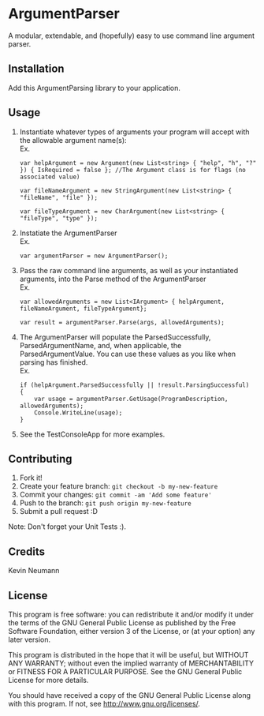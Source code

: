 # ArgumentParser

A modular, extendable, and (hopefully) easy to use command line argument parser.

## Installation

Add this ArgumentParsing library to your application.

## Usage

1. Instantiate whatever types of arguments your program will accept with the allowable argument name(s):  
	Ex.  
    ```
    var helpArgument = new Argument(new List<string> { "help", "h", "?" }) { IsRequired = false }; //The Argument class is for flags (no associated value)  
    ```
    
    ```	
    var fileNameArgument = new StringArgument(new List<string> { "fileName", "file" });  
    ```
    
    ```
    var fileTypeArgument = new CharArgument(new List<string> { "fileType", "type" });
    ```
2. Instatiate the ArgumentParser  
	Ex. 
    ```
    var argumentParser = new ArgumentParser();
    ```
    
3. Pass the raw command line arguments, as well as your instantiated arguments, into the Parse method of the ArgumentParser  
	Ex. 
    ```
    var allowedArguments = new List<IArgument> { helpArgument, fileNameArgument, fileTypeArgument}; 
    ```
    
    ```
    var result = argumentParser.Parse(args, allowedArguments);
    ```
    
4. The ArgumentParser will populate the ParsedSuccessfully, ParsedArgumentName, and, when applicable, the ParsedArgumentValue. You can use these values as you like when parsing has finished.  
	Ex.  
    ```
    if (helpArgument.ParsedSuccessfully || !result.ParsingSuccessful)  
    {  
        var usage = argumentParser.GetUsage(ProgramDescription, allowedArguments);  
        Console.WriteLine(usage);  
    }
    ```
5. See the TestConsoleApp for more examples.
 

## Contributing

1. Fork it!
2. Create your feature branch: `git checkout -b my-new-feature`
3. Commit your changes: `git commit -am 'Add some feature'`
4. Push to the branch: `git push origin my-new-feature`
5. Submit a pull request :D

Note: Don't forget your Unit Tests :).

## Credits

Kevin Neumann

## License

This program is free software: you can redistribute it and/or modify
it under the terms of the GNU General Public License as published by
the Free Software Foundation, either version 3 of the License, or
(at your option) any later version.

This program is distributed in the hope that it will be useful,
but WITHOUT ANY WARRANTY; without even the implied warranty of
MERCHANTABILITY or FITNESS FOR A PARTICULAR PURPOSE.  See the
GNU General Public License for more details.

You should have received a copy of the GNU General Public License
along with this program.  If not, see <http://www.gnu.org/licenses/>.

